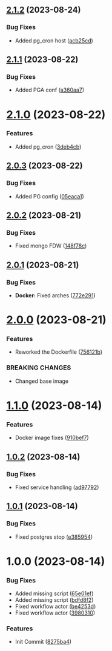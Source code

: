## [2.1.2](https://github.com/oblakstudio/timescaledb-mongo-mysql-fdw/compare/v2.1.1...v2.1.2) (2023-08-24)


### Bug Fixes

* Added pg_cron host ([acb25cd](https://github.com/oblakstudio/timescaledb-mongo-mysql-fdw/commit/acb25cd63d27877297c1e9c00b8785058c8f9b97))

## [2.1.1](https://github.com/oblakstudio/timescaledb-mongo-mysql-fdw/compare/v2.1.0...v2.1.1) (2023-08-22)


### Bug Fixes

* Added PGA conf ([a360aa7](https://github.com/oblakstudio/timescaledb-mongo-mysql-fdw/commit/a360aa7cdb5d07bc964cdace7beebdd289d93dd4))

# [2.1.0](https://github.com/oblakstudio/timescaledb-mongo-mysql-fdw/compare/v2.0.3...v2.1.0) (2023-08-22)


### Features

* Added pg_cron ([3deb4cb](https://github.com/oblakstudio/timescaledb-mongo-mysql-fdw/commit/3deb4cb2f8aef6fcdd3b0a0735129ca6735b980d))

## [2.0.3](https://github.com/oblakstudio/timescaledb-mongo-mysql-fdw/compare/v2.0.2...v2.0.3) (2023-08-22)


### Bug Fixes

* Added PG config ([05eaca1](https://github.com/oblakstudio/timescaledb-mongo-mysql-fdw/commit/05eaca1b2b40a38d5cf588a2cd6c6aac8347fa93))

## [2.0.2](https://github.com/oblakstudio/timescaledb-mongo-mysql-fdw/compare/v2.0.1...v2.0.2) (2023-08-21)


### Bug Fixes

* Fixed mongo FDW ([148f78c](https://github.com/oblakstudio/timescaledb-mongo-mysql-fdw/commit/148f78c8e29f062d86703eb4341192a947c2a445))

## [2.0.1](https://github.com/oblakstudio/timescaledb-mongo-mysql-fdw/compare/v2.0.0...v2.0.1) (2023-08-21)


### Bug Fixes

* **Docker:** Fixed arches ([772e291](https://github.com/oblakstudio/timescaledb-mongo-mysql-fdw/commit/772e291871b4b945b9e9fe3533d1b26203493fbb))

# [2.0.0](https://github.com/oblakstudio/timescaledb-mongo-mysql-fdw/compare/v1.1.0...v2.0.0) (2023-08-21)


### Features

* Reworked the Dockerfile ([756121b](https://github.com/oblakstudio/timescaledb-mongo-mysql-fdw/commit/756121bc0e13adb8fef13ec9f158bbf4cf768ffd))


### BREAKING CHANGES

* Changed base image

# [1.1.0](https://github.com/oblakstudio/timescaledb-mongo-mysql-fdw/compare/v1.0.2...v1.1.0) (2023-08-14)


### Features

* Docker image fixes ([910bef7](https://github.com/oblakstudio/timescaledb-mongo-mysql-fdw/commit/910bef7c45d4b36392fdb9768c71b8bf1ac576f3))

## [1.0.2](https://github.com/oblakstudio/timescaledb-mongo-mysql-fdw/compare/v1.0.1...v1.0.2) (2023-08-14)


### Bug Fixes

* Fixed service handling ([ad97792](https://github.com/oblakstudio/timescaledb-mongo-mysql-fdw/commit/ad97792d2cfecb90374ad9717d7335221d5e88dc))

## [1.0.1](https://github.com/oblakstudio/timescaledb-mongo-mysql-fdw/compare/v1.0.0...v1.0.1) (2023-08-14)


### Bug Fixes

* Fixed postgres stop ([e385954](https://github.com/oblakstudio/timescaledb-mongo-mysql-fdw/commit/e385954f8a4e16ff67b3d313959ed21a0659e532))

# 1.0.0 (2023-08-14)


### Bug Fixes

* Added missing script ([65e01ef](https://github.com/oblakstudio/timescaledb-mongo-mysql-fdw/commit/65e01efffe1b8d613c5cbc1e99ad3f411dcc4f04))
* Added missing script ([bdfd8f2](https://github.com/oblakstudio/timescaledb-mongo-mysql-fdw/commit/bdfd8f22033dfeacc639c4badb6ed655e10e8cfc))
* Fixed workflow actor ([be4253d](https://github.com/oblakstudio/timescaledb-mongo-mysql-fdw/commit/be4253d95d6b680d1842bf3f3cd31c6befed64fa))
* Fixed workflow actor ([3980310](https://github.com/oblakstudio/timescaledb-mongo-mysql-fdw/commit/398031066efcbb20ef9797250e4c9a453e34f17a))


### Features

* Init Commit ([8275ba4](https://github.com/oblakstudio/timescaledb-mongo-mysql-fdw/commit/8275ba4e4462c869e724694200c8d46e0e43aa8b))

